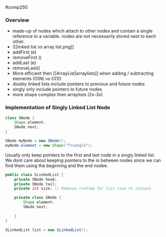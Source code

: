 #comp250 
### Overview
- made-up of nodes which attach to other nodes and contain a single reference to a variable. nodes are not necessarily stored next to each other. 
- ![[linked list vs array list.png]]
- addFirst (e)
- removeFirst ()
- addLast (e)
- removeLast()
- More efficient then [[ArrayList|arraylists]] when adding / subtracting elements (O(N) vs O(1))
- doubly linked lists include pointers to previous and future nodes
- singly only include pointers to future nodes
- more shape complex then arraylists (2x-3x)

### Implementation of Singly Linked List Node
```java
class SNode {
	Shape element;
	SNode next;
}

SNode myNode = new SNode();
myNode.element = new Shape("Triangle");
```

Usually only keep pointers to the first and last node in a singly linked list. We dont care about keeping pointers to the in between nodes since we can find them using the beginning and the end nodee.

```java
public class SLinkedList {
	private SNode head;
	private SNode tail;
	private int size; // Reduces runtime for list size to instant.

	private class SNode {
		Shape element;
		SNode next;
		
	}
}

SLinkedList list = new SLinkedList();
```